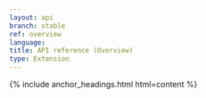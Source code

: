 ```yaml
---
layout: api
branch: stable
ref: overview
language: 
title: API reference (Overview)
type: Extension
---
```

{% include anchor_headings.html html=content %}